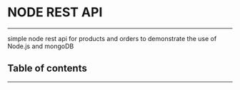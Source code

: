 # NODE REST API

---
simple node rest api for products and orders to demonstrate the use of Node.js and mongoDB
## Table of contents

---
